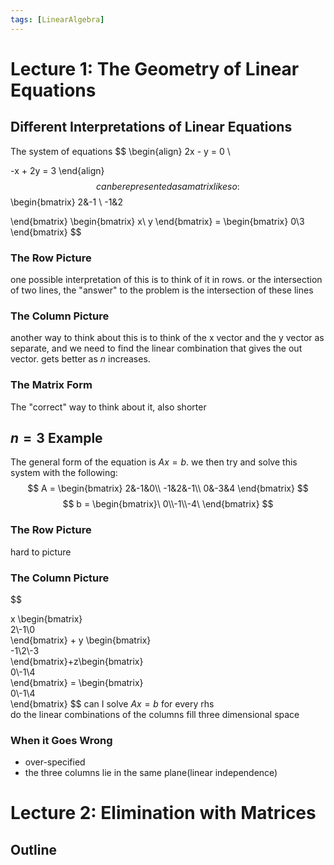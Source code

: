 ```yaml
---
tags: [LinearAlgebra]
---
```


# Lecture 1: The Geometry of Linear Equations

## Different Interpretations of Linear Equations
The system of equations
$$
\begin{align}
2x - y = 0 \\

-x + 2y = 3
\end{align}
$$
can be represented as a matrix like so:
$$
\begin{bmatrix}
2&-1 \\
-1&2

\end{bmatrix} 
\begin{bmatrix}
x\\
y
\end{bmatrix} = \begin{bmatrix}
0\\3
\end{bmatrix}
$$
### The Row Picture
one possible interpretation of this is to think of it in rows. or the intersection of two lines, the "answer" to the problem is the intersection of these lines


### The Column Picture
another way to think about this is to think of the x vector and the y vector as separate, and we need to find the linear combination that gives the out vector. gets better as $n$ increases.

### The Matrix Form
The "correct" way to think about it, also shorter

## $n =3$ Example
The general form of the equation is $Ax = b$. we then try and solve this system with the following:
$$
A = \begin{bmatrix}
2&-1&0\\
-1&2&-1\\
0&-3&4
\end{bmatrix} 
$$
$$
b = \begin{bmatrix}\
0\\-1\\-4\
\end{bmatrix}
$$
### The Row Picture
hard to picture
### The Column Picture
$$

x \begin{bmatrix}\
2\\-1\\0\
\end{bmatrix} + y \begin{bmatrix}\
-1\\2\\-3\
\end{bmatrix}+z\begin{bmatrix}\
0\\-1\\4\
\end{bmatrix} = \begin{bmatrix}\
0\\-1\\4\
\end{bmatrix}
$$
can I solve $Ax=b$ for every rhs\
do the linear combinations of the columns fill three dimensional space
### When it Goes Wrong
- over-specified
- the three columns lie in the same plane(linear independence)

# Lecture 2: Elimination with Matrices
## Outline